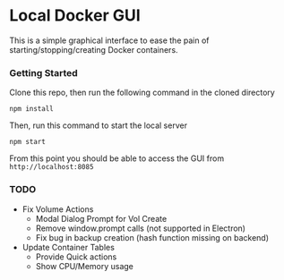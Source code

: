 # Local Docker GUI

This is a simple graphical interface to ease the pain of starting/stopping/creating Docker containers.

### Getting Started
Clone this repo, then run the following command in the cloned directory
```
npm install
```
Then, run this command to start the local server
```
npm start
```

From this point you should be able to access the GUI from `http://localhost:8085`

### TODO ###
- Fix Volume Actions
  - Modal Dialog Prompt for Vol Create
  - Remove window.prompt calls (not supported in Electron)
  - Fix bug in backup creation (hash function missing on backend)
- Update Container Tables 
  - Provide Quick actions
  - Show CPU/Memory usage

